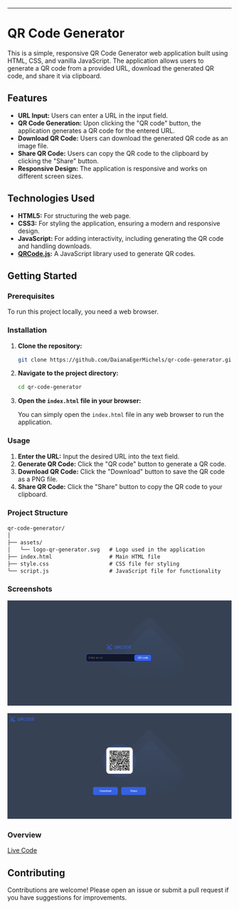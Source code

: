 
---

# QR Code Generator

This is a simple, responsive QR Code Generator web application built using HTML, CSS, and vanilla JavaScript. The application allows users to generate a QR code from a provided URL, download the generated QR code, and share it via clipboard.

## Features

- **URL Input:** Users can enter a URL in the input field.
- **QR Code Generation:** Upon clicking the "QR code" button, the application generates a QR code for the entered URL.
- **Download QR Code:** Users can download the generated QR code as an image file.
- **Share QR Code:** Users can copy the QR code to the clipboard by clicking the "Share" button.
- **Responsive Design:** The application is responsive and works on different screen sizes.

## Technologies Used

- **HTML5:** For structuring the web page.
- **CSS3:** For styling the application, ensuring a modern and responsive design.
- **JavaScript:** For adding interactivity, including generating the QR code and handling downloads.
- **[QRCode.js](https://davidshimjs.github.io/qrcodejs/):** A JavaScript library used to generate QR codes.

## Getting Started

### Prerequisites

To run this project locally, you need a web browser.

### Installation

1. **Clone the repository:**

   ```bash
   git clone https://github.com/DaianaEgerMichels/qr-code-generator.git
   ```

2. **Navigate to the project directory:**

   ```bash
   cd qr-code-generator
   ```

3. **Open the `index.html` file in your browser:**

   You can simply open the `index.html` file in any web browser to run the application.


### Usage

1. **Enter the URL:** Input the desired URL into the text field.
2. **Generate QR Code:** Click the "QR code" button to generate a QR code.
3. **Download QR Code:** Click the "Download" button to save the QR code as a PNG file.
4. **Share QR Code:** Click the "Share" button to copy the QR code to your clipboard.

### Project Structure

```
qr-code-generator/
│
├── assets/
│   └── logo-qr-generator.svg   # Logo used in the application
├── index.html                  # Main HTML file
├── style.css                   # CSS file for styling
└── script.js                   # JavaScript file for functionality
```

### Screenshots

![Home](assets/qr-generate-home.png)

![QR Code](assets/qr-code-netlify-link.png)


### Overview

[Live Code](https://66d27298fd705285284283c3--qr-code-generator-daiana-michels.netlify.app/)

## Contributing

Contributions are welcome! Please open an issue or submit a pull request if you have suggestions for improvements.

